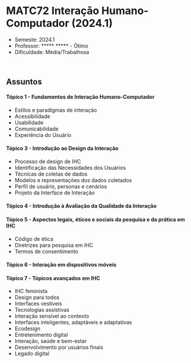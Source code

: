 # MATC72 Interação Humano-Computador (2024.1)
- Semeste: 2024.1
- Professor: ***** ***** - Ótimo <br>
- Dificuldade: Média/Trabalhosa

<br>

## Assuntos
#### Tópico 1 - Fundamentos de Interação Humano-Computador
- Estilos e paradigmas de interação
- Acessibilidade
- Usabilidade
- Comunicabilidade
- Experiência do Usuário

#### Tópico 3 - Introdução ao Design da Interação
- Processo de design de IHC
- Identificação das Necessidades dos Usuários
- Técnicas de coletas de dados
- Modelos e representações dos dados coletados
- Perfil de usuário, personas e cenários
- Projeto da Interface de Interação

#### Tópico 4 - Introdução à Avaliação da Qualidade da Interação

#### Tópico 5 - Aspectos legais, éticos e sociais da pesquisa e da prática em IHC
- Código de ética 
- Diretrizes para pesquisa em IHC
- Termos de consentimento 

#### Tópico 6 - Interação em dispositivos móveis

#### Tópico 7 - Tópicos avançados em IHC
- IHC feminista
- Design para todos
- Interfaces vestíveis
- Tecnologias assistivas
- Interação sensível ao contexto
- Interfaces inteligentes, adaptáveis e adaptativas
- Ecodesign
- Entretenimento digital
- Interação, saúde e bem-estar
- Desenvolvimento por usuários finais
- Legado digital